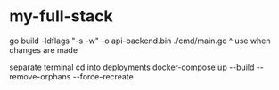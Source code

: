 # my-full-stack

go build -ldflags "-s -w" -o api-backend.bin ./cmd/main.go
^ use when changes are made 

separate terminal cd into deployments
docker-compose up --build --remove-orphans --force-recreate